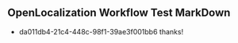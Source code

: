 ## OpenLocalization Workflow Test MarkDown
* da011db4-21c4-448c-98f1-39ae3f001bb6 thanks!

<!--HONumber=Aug16_HO5-->


